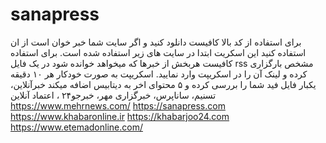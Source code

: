 # sanapress
برای استفاده از کد بالا کافیست دانلود کنید و اگر سایت شما خبر خوان است از ان استفاده کنید 
این اسکریت ابتدا در سایت های زیر استفاده شده است.
برای استفاده کافیست هربخش از خبرها که میخواهد خوانده شود در یک فایل rss مشخص بارگزاری کرده و لینک آن را در اسکریپت وارد نمایید. اسکریپت به صورت خودکار هر ۱۰ دقیقه یکبار فایل فید شما را بررسی کرده و ۵ محتوای اخر به دیتابیس اضافه میکند
خبرآنلاین، تسنیم، ساناپرس، خبرگزاری مهر، خبرجو۲۴ ، اعتماد آنلاین
https://www.mehrnews.com/
https://sanapress.com
https://www.khabaronline.ir
https://khabarjoo24.com
https://www.etemadonline.com/
